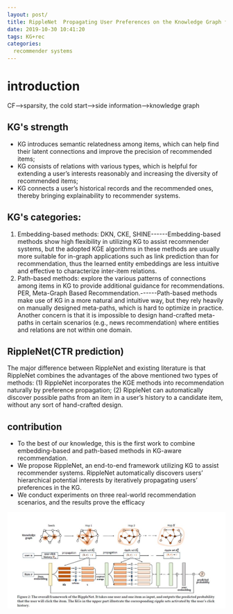 ```yaml
---
layout: post/
title: RippleNet  Propagating User Preferences on the Knowledge Graph for Recommender Systems
date: 2019-10-30 10:41:20
tags: KG+rec
categories:
  recommender systems
---
```

# introduction
CF-->sparsity, the cold start-->side information-->knowledge graph

## KG's strength

* KG introduces semantic relatedness among items, which can help find their latent connections and improve the precision of recommended items;
* KG consists of relations with various types, which is helpful for extending a user’s interests reasonably and increasing the diversity of recommended items;
* KG connects a user’s historical records and
the recommended ones, thereby bringing explainability to recommender
systems.

## KG's categories:
1. Embedding-based methods: DKN, CKE, SHINE------Embedding-based methods show high flexibility in utilizing KG
to assist recommender systems, but the adopted KGE algorithms
in these methods are usually more suitable for in-graph applications
such as link prediction than for recommendation, thus
the learned entity embeddings are less intuitive and effective to
characterize inter-item relations.
2. Path-based methods: explore
the various patterns of connections among items in KG to
provide additional guidance for recommendations. PER, Meta-Graph
Based Recommendation.------Path-based
methods make use of KG in a more natural and intuitive way, but
they rely heavily on manually designed meta-paths, which is hard
to optimize in practice. Another concern is that it is impossible
to design hand-crafted meta-paths in certain scenarios (e.g., news
recommendation) where entities and relations are not within one
domain.

## RippleNet(CTR prediction)
The major difference
between RippleNet and existing literature is that RippleNet combines
the advantages of the above mentioned two types of methods:
(1) RippleNet incorporates the KGE methods into recommendation naturally by preference propagation; (2) RippleNet can automatically
discover possible paths from an item in a user’s history to a
candidate item, without any sort of hand-crafted design.

## contribution
* To the best of our knowledge, this is the first work to combine
embedding-based and path-based methods in KG-aware
recommendation.
* We propose RippleNet, an end-to-end framework utilizing
KG to assist recommender systems. RippleNet automatically
discovers users’ hierarchical potential interests by iteratively
propagating users’ preferences in the KG.
* We conduct experiments on three real-world recommendation
scenarios, and the results prove the efficacy

![](/ripplenet/1.JPG)
